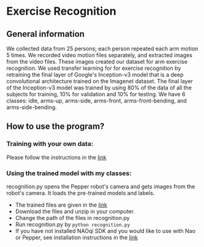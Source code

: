 # Exercise Recognition
## General information

We collected data from 25 persons; each person repeated each arm motion 5 times. We recorded video motion files separately, and extracted images from the video files. These images created our dataset for arm exercise recognition. We used transfer learning for for exercise recognition by retraining the final layer of Google's Inception-v3 model that is a deep convolutional architecture trained on the Imagenet dataset. The final layer of the Inception-v3 model was trained by using 80\% of the data of all the subjects for training, 10\% for validation and 10\% for testing. We have 6 classes: idle, arms-up, arms-side, arms-front, arms-front-bending, and arms-side-bending. 

## How to use the program?
### Training with your own data:
Please follow the instructions in the [link](https://codelabs.developers.google.com/codelabs/tensorflow-for-poets/#3)
### Using the trained model with my classes:
recognition.py opens the Pepper robot's camera and gets images from the robot's camera. It loads the pre-trained models and labels. 

- The trained files are given in the [link](https://www.dropbox.com/sh/8v5i616qppfdewr/AADK2wx-jG4Ivl2iyOJ5gGjQa?dl=0)
- Download the files and unzip in your computer. 
- Change the path of the files in recognition.py
- Run recognition.py by `python recognition.py`
- If you have not installed NAOqi SDK and you would like to use with Nao or Pepper, see installation instructions in the [link](http://doc.aldebaran.com/2-5/dev/python/install_guide.html)



